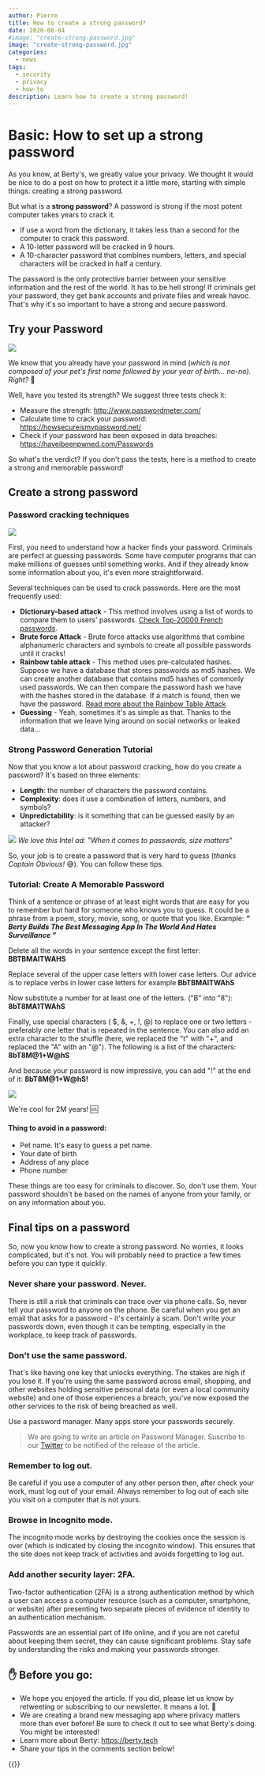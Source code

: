 ```yaml
---
author: Pierre
title: How to create a strong password?
date: 2020-08-04
#image: "create-strong-password.jpg"
image: "create-strong-password.jpg"
categories:
  - news
tags:
  - security
  - privacy
  - how-to
description: Learn how to create a strong password!
---
```


# Basic: How to set up a strong password

As you know, at Berty's, we greatly value your privacy. We thought it would be nice to do a post on how to protect it a little more, starting with simple things: creating a strong password.

But  what is a **strong password**? A password is strong if the most potent computer takes years to crack it.

* If use a word from the dictionary, it takes less than a second for the computer to crack this password.
* A 10-letter password will be cracked in 9 hours.
* A 10-character password that combines numbers, letters, and special characters will be cracked in half a century.

The password is the only protective barrier between your sensitive information and the rest of the world. It has to be hell strong!  If criminals get your password, they get bank accounts and private files and wreak havoc. That's why it's so important to have a strong and secure password.

## Try your Password

![](https://i.imgur.com/6iDMvY2.jpg)

We know that you already have your password in mind (_which is not composed of your pet's first name followed by your year of birth... no-no). Right?_ 🤔

Well, have you tested its strength? We suggest three tests check it:

* Measure the strength: http://www.passwordmeter.com/
* Calculate time to crack your password: https://howsecureismypassword.net/
* Check if your password has been exposed in data breaches: https://haveibeenpwned.com/Passwords


So what's the verdict? If you don't pass the tests, here is a method to create a strong and memorable password!


## Create a strong password


### Password cracking techniques

![](https://i.imgur.com/UWzE8m4.jpg)

First, you need to understand how a hacker finds your password. Criminals are perfect at guessing passwords. Some have computer programs that can make millions of guesses until something works. And if they already know some information about you, it's even more straightforward.

Several techniques can be used to crack passwords. Here are the most frequently used:

* **Dictionary-based attack** - This method involves using a list of words to compare them to users' passwords. [Check Top-20000 French passwords](https://github.com/danielmiessler/SecLists/blob/master/Passwords/richelieu-french-top20000.txt).
* **Brute force Attack** - Brute force attacks use algorithms that combine alphanumeric characters and symbols to create all possible passwords until it cracks!
* **Rainbow table attack** - This method uses pre-calculated hashes. Suppose we have a database that stores passwords as md5 hashes. We can create another database that contains md5 hashes of commonly used passwords. We can then compare the password hash we have with the hashes stored in the database. If a match is found, then we have the password. [Read more about the Rainbow Table Attack](https://www.geeksforgeeks.org/understanding-rainbow-table-attack/)
* **Guessing** - Yeah, sometimes it's as simple as that. Thanks to the information that we leave lying around on social networks or leaked data...



### Strong Password Generation Tutorial

Now that you know a lot about password cracking, how do you create a password? It's based on three elements:

* **Length**: the number of characters the password contains.
* **Complexity**: does it use a combination of letters, numbers, and symbols?
* **Unpredictability**: is it something that can be guessed easily by an attacker?



![](https://i.imgur.com/CM9Yc1v.gif) _We love this Intel ad: "When it comes to passwords, size matters"_



So, your job is to create a password that is very hard to guess (_thanks Captain Obvious!_ 😅). You can follow these tips.

### Tutorial: Create A Memorable Password

Think of a sentence or phrase of at least eight words that are easy for you to remember but hard for someone who knows you to guess. It could be a phrase from a poem, story, movie, song, or quote that you like. Example: **_" Berty Builds The Best Messaging App In The World And Hates Surveillance "_**

Delete all the words in your sentence except the first letter: **BBTBMAITWAHS**

Replace several of the upper case letters with lower case letters. Our advice is to replace verbs in lower case letters for example **BbTBMAITWAhS**

Now substitute a number for at least one of the letters. ("B" into "8"): **8bT8MA1TWAhS**

Finally, use special characters ( $, &, +, !, @) to replace one or two letters - preferably one letter that is repeated in the sentence. You can also add an extra character to the shuffle (here, we replaced the "t" with "+", and replaced the "A" with an "@"). The following is a list of the characters: **8bT8M@1+W@hS**

And because your password is now impressive, you can add "!" at the end of it: **8bT8M@1+W@hS!**

![](https://i.imgur.com/0NvfHbt.png)

We're cool for 2M years! :cool:


#### Thing to avoid in a password:

* Pet name. It's easy to guess a pet name.
* Your date of birth
* Address of any place
* Phone number

These things are too easy for criminals to discover. So, don't use them. Your password shouldn't be based on the names of anyone from your family, or on any information about you.


## Final tips on a password

So, now you know how to create a strong password. No worries, it looks complicated, but it's not. You will probably need to practice a few times before you can type it quickly.

### Never share your password. Never.

There is still a risk that criminals can trace over via phone calls. So, never tell your password to anyone on the phone. Be careful when you get an email that asks for a password - it's certainly a scam. Don't write your passwords down, even though it can be tempting, especially in the workplace, to keep track of passwords.

### Don't use the same password.

That's like having one key that unlocks everything. The stakes are high if you lose it. If you're using the same password across email, shopping, and other websites holding sensitive personal data (or even a local community website) and one of those experiences a breach, you've now exposed the other services to the risk of being breached as well.

Use a password manager. Many apps store your passwords securely.

> We are going to write an article on Password Manager. Suscribe to our [Twitter](https://twitter.com/berty) to be notified of the release of the article.


### Remember to log out.

Be careful if you use a computer of any other person then, after check your work, must log out of your email. Always remember to log out of each site you visit on a computer that is not yours.

### Browse in Incognito mode.

The incognito mode works by destroying the cookies once the session is over (which is indicated by closing the incognito window). This ensures that the site does not keep track of activities and avoids forgetting to log out.


### Add another security layer: 2FA.

Two-factor authentication (2FA) is a strong authentication method by which a user can access a computer resource (such as a computer, smartphone, or website) after presenting two separate pieces of evidence of identity to an authentication mechanism.


Passwords are an essential part of life online, and if you are not careful about keeping them secret, they can cause significant problems. Stay safe by understanding the risks and making your passwords stronger.

## ✋ Before you go:

* We hope you enjoyed the article. If you did, please let us know by retweeting or subscribing to our newsletter. It means a lot. 🧡
 * We are creating a brand new messaging app where privacy matters more than ever before! Be sure to check it out to see what Berty's doing. You might be interested!
 * Learn more about Berty: https://berty.tech
 * Share your tips in the comments section below!


{{<tweet id="1291024965630939136">}}

